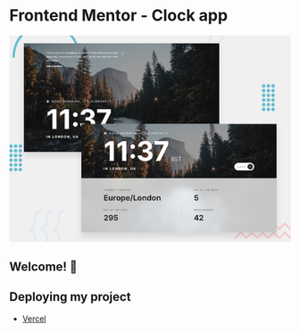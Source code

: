 # Frontend Mentor - Clock app

![Design preview for the Clock app coding challenge](./preview.jpg)

## Welcome! 👋



## Deploying my project

- [Vercel](https://vercel.com/)

